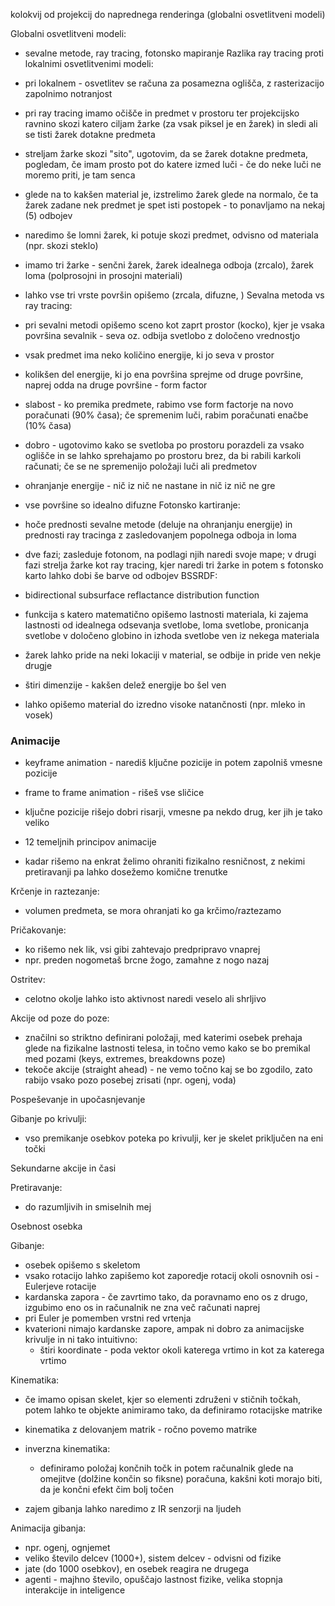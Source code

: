 kolokvij od projekcij do naprednega renderinga (globalni osvetlitveni modeli)

Globalni osvetlitveni modeli:
- sevalne metode, ray tracing, fotonsko mapiranje
Razlika ray tracing proti lokalnimi osvetlitvenimi modeli:
- pri lokalnem - osvetlitev se računa za posamezna oglišča, z rasterizacijo zapolnimo notranjost
- pri ray tracing imamo očišče in predmet v prostoru ter projekcijsko ravnino skozi katero ciljam žarke (za vsak piksel je en žarek) in sledi ali se tisti žarek dotakne predmeta

- streljam žarke skozi "sito", ugotovim, da se žarek dotakne predmeta, pogledam, če imam prosto pot do katere izmed luči - če do neke luči ne moremo priti, je tam senca
- glede na to kakšen material je, izstrelimo žarek glede na normalo, če ta žarek zadane nek predmet je spet isti postopek - to ponavljamo na nekaj (5) odbojev
- naredimo še lomni žarek, ki potuje skozi predmet, odvisno od materiala (npr. skozi steklo)
- imamo tri žarke - senčni žarek, žarek idealnega odboja (zrcalo), žarek loma (polprosojni in prosojni materiali)
- lahko vse tri vrste površin opišemo (zrcala, difuzne, )
Sevalna metoda vs ray tracing:
- pri sevalni metodi opišemo sceno kot zaprt prostor (kocko), kjer je vsaka površina sevalnik - seva oz. odbija svetlobo z določeno vrednostjo
- vsak predmet ima neko količino energije, ki jo seva v prostor
- kolikšen del energije, ki jo ena površina sprejme od druge površine, naprej odda na druge površine - form factor
- slabost - ko premika predmete, rabimo vse form factorje na novo poračunati (90% časa); če spremenim luči, rabim poračunati enačbe (10% časa)
- dobro - ugotovimo kako se svetloba po prostoru porazdeli za vsako oglišče in se lahko sprehajamo po prostoru brez, da bi rabili karkoli računati; če se ne spremenijo položaji luči ali predmetov
- ohranjanje energije - nič iz nič ne nastane in nič iz nič ne gre
- vse površine so idealno difuzne
Fotonsko kartiranje:
- hoče prednosti sevalne metode (deluje na ohranjanju energije) in prednosti ray tracinga z zasledovanjem popolnega odboja in loma
- dve fazi; zasleduje fotonom, na podlagi njih naredi svoje mape; v drugi fazi strelja žarke kot ray tracing, kjer naredi tri žarke in potem s fotonsko karto lahko dobi še barve od odbojev
BSSRDF:
- bidirectional subsurface reflactance distribution function
- funkcija s katero matematično opišemo lastnosti materiala, ki zajema lastnosti od idealnega odsevanja svetlobe, loma svetlobe, pronicanja svetlobe v določeno globino in izhoda svetlobe ven iz nekega materiala
- žarek lahko pride na neki lokaciji v material, se odbije in pride ven nekje drugje
- štiri dimenzije - kakšen delež energije bo šel ven
- lahko opišemo material do izredno visoke natančnosti (npr. mleko in vosek)

### Animacije

- keyframe animation - narediš ključne pozicije in potem zapolniš vmesne pozicije
- frame to frame animation - rišeš vse sličice
- ključne pozicije rišejo dobri risarji, vmesne pa nekdo drug, ker jih je tako veliko

- 12 temeljnih principov animacije
- kadar rišemo na enkrat želimo ohraniti fizikalno resničnost, z nekimi pretiravanji pa lahko dosežemo komične trenutke

Krčenje in raztezanje:
- volumen predmeta, se mora ohranjati ko ga krčimo/raztezamo

Pričakovanje:
- ko rišemo nek lik, vsi gibi zahtevajo predpripravo vnaprej
- npr. preden nogometaš brcne žogo, zamahne z nogo nazaj

Ostritev:
- celotno okolje lahko isto aktivnost naredi veselo ali shrljivo

Akcije od poze do poze:
- značilni so striktno definirani položaji, med katerimi osebek prehaja glede na fizikalne lastnosti telesa, in točno vemo kako se bo premikal med pozami (keys, extremes, breakdowns poze)
- tekoče akcije (straight ahead) - ne vemo točno kaj se bo zgodilo, zato rabijo vsako pozo posebej zrisati (npr. ogenj, voda)

Pospeševanje in upočasnjevanje

Gibanje po krivulji:
- vso premikanje osebkov poteka po krivulji, ker je skelet priključen na eni točki

Sekundarne akcije in časi

Pretiravanje:
- do razumljivih in smiselnih mej

Osebnost osebka

Gibanje:
- osebek opišemo s skeletom
- vsako rotacijo lahko zapišemo kot zaporedje rotacij okoli osnovnih osi - Eulerjeve rotacije
- kardanska zapora - če zavrtimo tako, da poravnamo eno os z drugo, izgubimo eno os in računalnik ne zna več računati naprej
- pri Euler je pomemben vrstni red vrtenja
- kvaterioni nimajo kardanske zapore, ampak ni dobro za animacijske krivulje in ni tako intuitivno:
	- štiri koordinate - poda vektor okoli katerega vrtimo in kot za katerega vrtimo

Kinematika:
- če imamo opisan skelet, kjer so elementi združeni v stičnih točkah, potem lahko te objekte animiramo tako, da definiramo rotacijske matrike
- kinematika z delovanjem matrik - ročno povemo matrike
- inverzna kinematika:
	- definiramo položaj končnih točk in potem računalnik glede na omejitve (dolžine končin so fiksne) poračuna, kakšni koti morajo biti, da je končni efekt čim bolj točen

- zajem gibanja lahko naredimo z IR senzorji na ljudeh

Animacija gibanja:
- npr. ogenj, ognjemet
- veliko število delcev (1000+), sistem delcev - odvisni od fizike
- jate (do 1000 osebkov), en osebek reagira ne drugega
- agenti - majhno število, opuščajo lastnost fizike, velika stopnja interakcije in inteligence